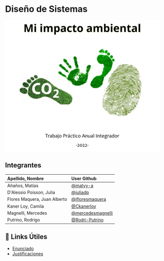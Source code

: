 # Diseño de Sistemas

![Foto del TP](./Recursos/Foto_TPA.png)

## Integrantes

|Apellido, Nombre| User Github |
|:-|:-|
|Añaños, Matías| [@matyy-a](https://github.com/matyy-a) |
|D'Alessio Poisson, Julia| [@juliadp](https://github.com/juliadp) |
|Flores Maquera, Juan Alberto| [@jfloresmaquera](https://github.com/jfloresmaquera) |
|Kaner Loy, Camila| [@Ckanerloy](https://github.com/Ckanerloy) |
|Magnelli, Mercedes| [@mercedesmagnelli](https://github.com/mercedesmagnelli) |
|Putrino, Rodrigo| [@Rodri-Putrino](https://github.com/Rodri-Putrino) |

## :paperclip: Links Útiles

- [Enunciado](https://suriweb.com.ar/wp/dds/wp-content/uploads/sites/4/2022/10/Catedra-Diseno-de-Sistemas-TPA-2022-v3.0.pdf)
- [Justificaciones](https://docs.google.com/document/d/1g6z2YplEiFeeMBCavFFcD8dcFCSYzE-xlOPHdDuve8M/edit?usp=sharing)
